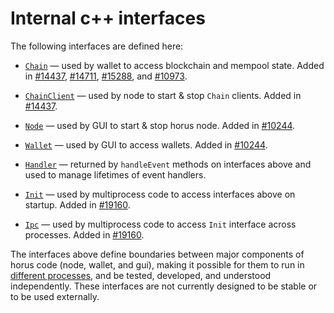 # Internal c++ interfaces

The following interfaces are defined here:

* [`Chain`](chain.h) — used by wallet to access blockchain and mempool state. Added in [#14437](https://github.com/horus/horus/pull/14437), [#14711](https://github.com/horus/horus/pull/14711), [#15288](https://github.com/horus/horus/pull/15288), and [#10973](https://github.com/horus/horus/pull/10973).

* [`ChainClient`](chain.h) — used by node to start & stop `Chain` clients. Added in [#14437](https://github.com/horus/horus/pull/14437).

* [`Node`](node.h) — used by GUI to start & stop horus node. Added in [#10244](https://github.com/horus/horus/pull/10244).

* [`Wallet`](wallet.h) — used by GUI to access wallets. Added in [#10244](https://github.com/horus/horus/pull/10244).

* [`Handler`](handler.h) — returned by `handleEvent` methods on interfaces above and used to manage lifetimes of event handlers.

* [`Init`](init.h) — used by multiprocess code to access interfaces above on startup. Added in [#19160](https://github.com/horus/horus/pull/19160).

* [`Ipc`](ipc.h) — used by multiprocess code to access `Init` interface across processes. Added in [#19160](https://github.com/horus/horus/pull/19160).

The interfaces above define boundaries between major components of horus code (node, wallet, and gui), making it possible for them to run in [different processes](../../doc/multiprocess.md), and be tested, developed, and understood independently. These interfaces are not currently designed to be stable or to be used externally.
